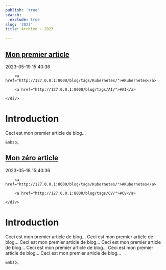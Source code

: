 ```yaml
---
publish: 'true'
search:
  exclude: true
slug: '2023'
title: Archive - 2023

---
```


<!--
  ~ MIT License
  ~
  ~ Copyright (c) 2023-2025 Maciej 'maQ' Kusz <maciej.kusz@gmail.com>
  ~
  ~ Permission is hereby granted, free of charge, to any person obtaining a copy
  ~ of this software and associated documentation files (the "Software"), to deal
  ~ in the Software without restriction, including without limitation the rights
  ~ to use, copy, modify, merge, publish, distribute, sublicense, and/or sell
  ~ copies of the Software, and to permit persons to whom the Software is
  ~ furnished to do so, subject to the following conditions:
  ~
  ~ The above copyright notice and this permission notice shall be included in all
  ~ copies or substantial portions of the Software.
  ~
  ~ THE SOFTWARE IS PROVIDED "AS IS", WITHOUT WARRANTY OF ANY KIND, EXPRESS OR
  ~ IMPLIED, INCLUDING BUT NOT LIMITED TO THE WARRANTIES OF MERCHANTABILITY,
  ~ FITNESS FOR A PARTICULAR PURPOSE AND NONINFRINGEMENT. IN NO EVENT SHALL THE
  ~ AUTHORS OR COPYRIGHT HOLDERS BE LIABLE FOR ANY CLAIM, DAMAGES OR OTHER
  ~ LIABILITY, WHETHER IN AN ACTION OF CONTRACT, TORT OR OTHERWISE, ARISING FROM,
  ~ OUT OF OR IN CONNECTION WITH THE SOFTWARE OR THE USE OR OTHER DEALINGS IN THE
  ~ SOFTWARE.
  -->


## [Mon premier article](http://127.0.0.1:8000/blog/None/)

<!--suppress LongLine -->
<div class="post-extra">
    <div class="col">
        <p class="post-date">2023-05-19 15:40:36</p>
    </div>
    <div class="col">
    
        <a href="http://127.0.0.1:8000/blog/tags/Kubernetes/">#Kubernetes</a>
    
        <a href="http://127.0.0.1:8000/blog/tags/AI/">#AI</a>
    
    </div>
</div>

# Introduction
Ceci est mon premier article de blog...



<div class="post-link">

    &nbsp;

</div>


## [Mon zéro article](http://127.0.0.1:8000/blog/None/)

<!--suppress LongLine -->
<div class="post-extra">
    <div class="col">
        <p class="post-date">2023-05-18 15:40:36</p>
    </div>
    <div class="col">
    
        <a href="http://127.0.0.1:8000/blog/tags/Kubernetes/">#Kubernetes</a>
    
        <a href="http://127.0.0.1:8000/blog/tags/CV/">#CV</a>
    
    </div>
</div>

# Introduction
Ceci est mon premier article de blog...
Ceci est mon premier article de blog...
Ceci est mon premier article de blog...
Ceci est mon premier article de blog...
Ceci est mon premier article de blog...
Ceci est mon premier article de blog...
Ceci est mon premier article de blog...



<div class="post-link">

    &nbsp;

</div>

